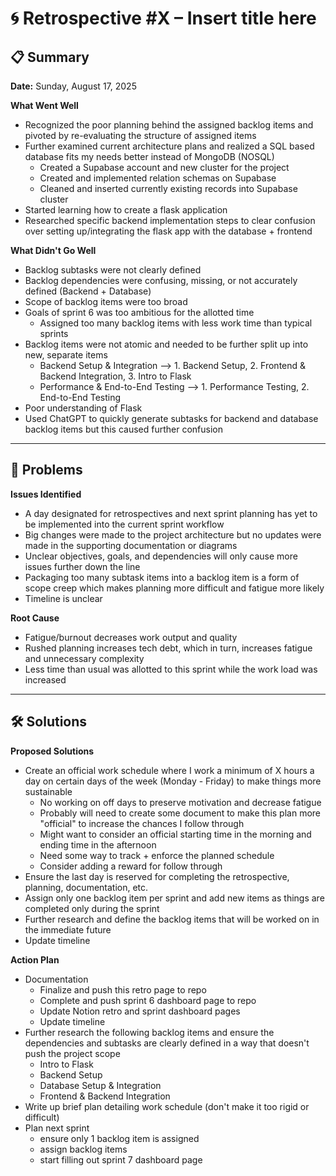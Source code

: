 # 🌀 Retrospective #X – Insert title here

## 📋 Summary
**Date:** Sunday, August 17, 2025

**What Went Well**
- Recognized the poor planning behind the assigned backlog items and pivoted by re-evaluating the structure of assigned items
- Further examined current architecture plans and realized a SQL based database fits my needs better instead of MongoDB (NOSQL)
    - Created a Supabase account and new cluster for the project
    - Created and implemented relation schemas on Supabase
    - Cleaned and inserted currently existing records into Supabase cluster
- Started learning how to create a flask application
- Researched specific backend implementation steps to clear confusion over setting up/integrating the flask app with the database + frontend

**What Didn't Go Well**
- Backlog subtasks were not clearly defined
- Backlog dependencies were confusing, missing, or not accurately defined (Backend + Database)
- Scope of backlog items were too broad
- Goals of sprint 6 was too ambitious for the allotted time
    - Assigned too many backlog items with less work time than typical sprints
- Backlog items were not atomic and needed to be further split up into new, separate items
    - Backend Setup & Integration --> 1. Backend Setup, 2. Frontend & Backend Integration, 3. Intro to Flask
    - Performance & End-to-End Testing --> 1. Performance Testing, 2. End-to-End Testing
- Poor understanding of Flask
- Used ChatGPT to quickly generate subtasks for backend and database backlog items but this caused further confusion

---

## 🧩 Problems

**Issues Identified**
- A day designated for retrospectives and next sprint planning has yet to be implemented into the current sprint workflow
- Big changes were made to the project architecture but no updates were made in the supporting documentation or diagrams
- Unclear objectives, goals, and dependencies will only cause more issues further down the line
- Packaging too many subtask items into a backlog item is a form of scope creep which makes planning more difficult and fatigue more likely
- Timeline is unclear

**Root Cause**
- Fatigue/burnout decreases work output and quality
- Rushed planning increases tech debt, which in turn, increases fatigue and unnecessary complexity
- Less time than usual was allotted to this sprint while the work load was increased
---

## 🛠️ Solutions

**Proposed Solutions**
- Create an official work schedule where I work a minimum of X hours a day on certain days of the week (Monday - Friday) to make things more sustainable
    - No working on off days to preserve motivation and decrease fatigue
    - Probably will need to create some document to make this plan more "official" to increase the chances I follow through
    - Might want to consider an official starting time in the morning and ending time in the afternoon
    - Need some way to track + enforce the planned schedule
    - Consider adding a reward for follow through
- Ensure the last day is reserved for completing the retrospective, planning, documentation, etc.
- Assign only one backlog item per sprint and add new items as things are completed only during the sprint
- Further research and define the backlog items that will be worked on in the immediate future
- Update timeline

**Action Plan**
- Documentation
    - Finalize and push this retro page to repo
    - Complete and push sprint 6 dashboard page to repo
    - Update Notion retro and sprint dashboard pages
    - Update timeline
- Further research the following backlog items and ensure the dependencies and subtasks are clearly defined in a way that doesn't push the project scope
    - Intro to Flask
    - Backend Setup
    - Database Setup & Integration
    - Frontend & Backend Integration
- Write up brief plan detailing work schedule (don't make it too rigid or difficult)
- Plan next sprint
    - ensure only 1 backlog item is assigned
    - assign backlog items
    - start filling out sprint 7 dashboard page
